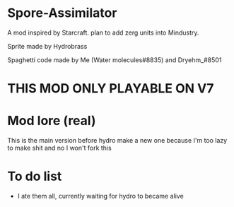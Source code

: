 # Spore-Assimilator
A mod inspired by Starcraft. plan to add zerg units into Mindustry.

Sprite made by Hydrobrass

Spaghetti code made by Me (Water molecules#8835) and Dryehm_#8501

# THIS MOD ONLY PLAYABLE ON V7
# Mod lore (real)
This is the main version before hydro make a new one because I'm too lazy to make shit
and no I won't fork this

# To do list
- I ate them all, currently waiting for hydro to became alive



